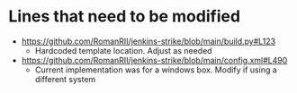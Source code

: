 # Lines that need to be modified
* https://github.com/RomanRII/jenkins-strike/blob/main/build.py#L123
  * Hardcoded template location. Adjust as needed
* https://github.com/RomanRII/jenkins-strike/blob/main/config.xml#L490
  * Current implementation was for a windows box. Modify if using a different system
